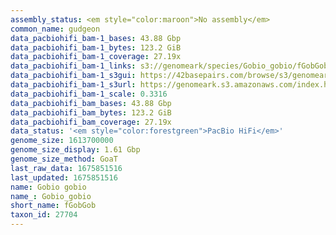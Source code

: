 ```yaml
---
assembly_status: <em style="color:maroon">No assembly</em>
common_name: gudgeon
data_pacbiohifi_bam-1_bases: 43.88 Gbp
data_pacbiohifi_bam-1_bytes: 123.2 GiB
data_pacbiohifi_bam-1_coverage: 27.19x
data_pacbiohifi_bam-1_links: s3://genomeark/species/Gobio_gobio/fGobGob1/genomic_data/pacbio_hifi/<br>
data_pacbiohifi_bam-1_s3gui: https://42basepairs.com/browse/s3/genomeark/species/Gobio_gobio/fGobGob1/genomic_data/pacbio_hifi/
data_pacbiohifi_bam-1_s3url: https://genomeark.s3.amazonaws.com/index.html?prefix=species/Gobio_gobio/fGobGob1/genomic_data/pacbio_hifi/
data_pacbiohifi_bam-1_scale: 0.3316
data_pacbiohifi_bam_bases: 43.88 Gbp
data_pacbiohifi_bam_bytes: 123.2 GiB
data_pacbiohifi_bam_coverage: 27.19x
data_status: '<em style="color:forestgreen">PacBio HiFi</em>'
genome_size: 1613700000
genome_size_display: 1.61 Gbp
genome_size_method: GoaT
last_raw_data: 1675851516
last_updated: 1675851516
name: Gobio gobio
name_: Gobio_gobio
short_name: fGobGob
taxon_id: 27704
---
```

